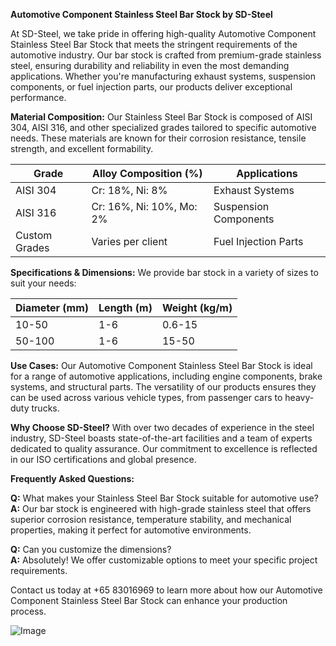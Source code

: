 **Automotive Component Stainless Steel Bar Stock by SD-Steel**

At SD-Steel, we take pride in offering high-quality Automotive Component Stainless Steel Bar Stock that meets the stringent requirements of the automotive industry. Our bar stock is crafted from premium-grade stainless steel, ensuring durability and reliability in even the most demanding applications. Whether you're manufacturing exhaust systems, suspension components, or fuel injection parts, our products deliver exceptional performance.

**Material Composition:**
Our Stainless Steel Bar Stock is composed of AISI 304, AISI 316, and other specialized grades tailored to specific automotive needs. These materials are known for their corrosion resistance, tensile strength, and excellent formability.

| Grade        | Alloy Composition (%) | Applications              |
|--------------|-----------------------|---------------------------|
| AISI 304     | Cr: 18%, Ni: 8%       | Exhaust Systems           |
| AISI 316     | Cr: 16%, Ni: 10%, Mo: 2% | Suspension Components    |
| Custom Grades| Varies per client     | Fuel Injection Parts      |

**Specifications & Dimensions:**
We provide bar stock in a variety of sizes to suit your needs:

| Diameter (mm) | Length (m) | Weight (kg/m) |
|---------------|------------|---------------|
| 10-50         | 1-6        | 0.6-15        |
| 50-100        | 1-6        | 15-50         |

**Use Cases:**
Our Automotive Component Stainless Steel Bar Stock is ideal for a range of automotive applications, including engine components, brake systems, and structural parts. The versatility of our products ensures they can be used across various vehicle types, from passenger cars to heavy-duty trucks.

**Why Choose SD-Steel?**
With over two decades of experience in the steel industry, SD-Steel boasts state-of-the-art facilities and a team of experts dedicated to quality assurance. Our commitment to excellence is reflected in our ISO certifications and global presence.

**Frequently Asked Questions:**

**Q:** What makes your Stainless Steel Bar Stock suitable for automotive use?  
**A:** Our bar stock is engineered with high-grade stainless steel that offers superior corrosion resistance, temperature stability, and mechanical properties, making it perfect for automotive environments.

**Q:** Can you customize the dimensions?  
**A:** Absolutely! We offer customizable options to meet your specific project requirements.

Contact us today at +65 83016969 to learn more about how our Automotive Component Stainless Steel Bar Stock can enhance your production process.  

![Image](https://github.com/user-attachments/assets/2567258e-e124-4816-932d-1809bd27ef0b)